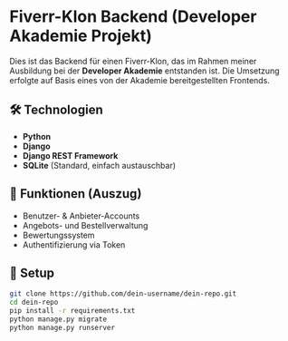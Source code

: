 # Fiverr-Klon Backend (Developer Akademie Projekt)

Dies ist das Backend für einen Fiverr-Klon, das im Rahmen meiner Ausbildung bei der **Developer Akademie** entstanden ist. Die Umsetzung erfolgte auf Basis eines von der Akademie bereitgestellten Frontends.  

## 🛠️ Technologien

- **Python**
- **Django**
- **Django REST Framework**
- **SQLite** (Standard, einfach austauschbar)

## 🔗 Funktionen (Auszug)

- Benutzer- & Anbieter-Accounts
- Angebots- und Bestellverwaltung
- Bewertungssystem
- Authentifizierung via Token

## 🚀 Setup

```bash
git clone https://github.com/dein-username/dein-repo.git
cd dein-repo
pip install -r requirements.txt
python manage.py migrate
python manage.py runserver